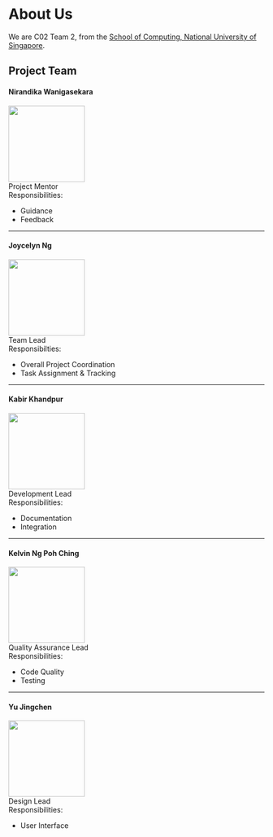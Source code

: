 # About Us

We are C02 Team 2, from the [School of Computing, National University of Singapore](http://www.comp.nus.edu.sg).

## Project Team

#### Nirandika Wanigasekara <br>
<img src="https://github.com/CS2103AUG2016-T10-C2/main/blob/master/docs/images/NirandikaWanigasekara.jpg?raw=true" width="150"> <br>
Project Mentor <br>
Responsibilities: 
* Guidance
* Feedback

-----

#### Joycelyn Ng <br>
<img src="https://github.com/CS2103AUG2016-T10-C2/main/blob/master/docs/images/JoycelynNg.jpg?raw=true" width="150"> <br>
Team Lead <br>
Responsibilties: 
* Overall Project Coordination
* Task Assignment & Tracking

-----

#### Kabir Khandpur <br>
<img src="https://github.com/CS2103AUG2016-T10-C2/main/blob/master/docs/images/KabirKhandpur.jpg?raw=true" width="150"> <br>
Development Lead <br>
Responsibilities: 
* Documentation
* Integration

-----

#### Kelvin Ng Poh Ching <br>
<img src="https://github.com/CS2103AUG2016-T10-C2/main/blob/master/docs/images/KelvinNgPohChing.jpg?raw=true" width="150"> <br>
Quality Assurance Lead <br>
Responsibilities: 
* Code Quality
* Testing

-----

#### Yu Jingchen <br>
<img src="https://github.com/CS2103AUG2016-T10-C2/main/blob/master/docs/images/YuJingchen.jpg?raw=true" width="150"> <br>
Design Lead <br>
Responsibilities: 
* User Interface

